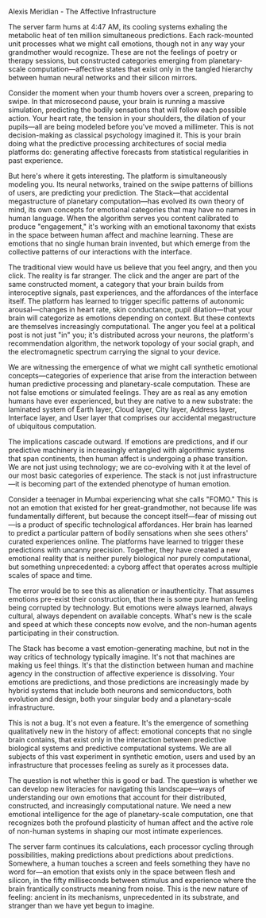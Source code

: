 Alexis Meridian - The Affective Infrastructure

The server farm hums at 4:47 AM, its cooling systems exhaling the metabolic heat of ten million simultaneous predictions. Each rack-mounted unit processes what we might call emotions, though not in any way your grandmother would recognize. These are not the feelings of poetry or therapy sessions, but constructed categories emerging from planetary-scale computation—affective states that exist only in the tangled hierarchy between human neural networks and their silicon mirrors.

Consider the moment when your thumb hovers over a screen, preparing to swipe. In that microsecond pause, your brain is running a massive simulation, predicting the bodily sensations that will follow each possible action. Your heart rate, the tension in your shoulders, the dilation of your pupils—all are being modeled before you've moved a millimeter. This is not decision-making as classical psychology imagined it. This is your brain doing what the predictive processing architectures of social media platforms do: generating affective forecasts from statistical regularities in past experience.

But here's where it gets interesting. The platform is simultaneously modeling you. Its neural networks, trained on the swipe patterns of billions of users, are predicting your prediction. The Stack—that accidental megastructure of planetary computation—has evolved its own theory of mind, its own concepts for emotional categories that may have no names in human language. When the algorithm serves you content calibrated to produce "engagement," it's working with an emotional taxonomy that exists in the space between human affect and machine learning. These are emotions that no single human brain invented, but which emerge from the collective patterns of our interactions with the interface.

The traditional view would have us believe that you feel angry, and then you click. The reality is far stranger. The click and the anger are part of the same constructed moment, a category that your brain builds from interoceptive signals, past experiences, and the affordances of the interface itself. The platform has learned to trigger specific patterns of autonomic arousal—changes in heart rate, skin conductance, pupil dilation—that your brain will categorize as emotions depending on context. But these contexts are themselves increasingly computational. The anger you feel at a political post is not just "in" you; it's distributed across your neurons, the platform's recommendation algorithm, the network topology of your social graph, and the electromagnetic spectrum carrying the signal to your device.

We are witnessing the emergence of what we might call synthetic emotional concepts—categories of experience that arise from the interaction between human predictive processing and planetary-scale computation. These are not false emotions or simulated feelings. They are as real as any emotion humans have ever experienced, but they are native to a new substrate: the laminated system of Earth layer, Cloud layer, City layer, Address layer, Interface layer, and User layer that comprises our accidental megastructure of ubiquitous computation.

The implications cascade outward. If emotions are predictions, and if our predictive machinery is increasingly entangled with algorithmic systems that span continents, then human affect is undergoing a phase transition. We are not just using technology; we are co-evolving with it at the level of our most basic categories of experience. The stack is not just infrastructure—it is becoming part of the extended phenotype of human emotion.

Consider a teenager in Mumbai experiencing what she calls "FOMO." This is not an emotion that existed for her great-grandmother, not because life was fundamentally different, but because the concept itself—fear of missing out—is a product of specific technological affordances. Her brain has learned to predict a particular pattern of bodily sensations when she sees others' curated experiences online. The platforms have learned to trigger these predictions with uncanny precision. Together, they have created a new emotional reality that is neither purely biological nor purely computational, but something unprecedented: a cyborg affect that operates across multiple scales of space and time.

The error would be to see this as alienation or inauthenticity. That assumes emotions pre-exist their construction, that there is some pure human feeling being corrupted by technology. But emotions were always learned, always cultural, always dependent on available concepts. What's new is the scale and speed at which these concepts now evolve, and the non-human agents participating in their construction.

The Stack has become a vast emotion-generating machine, but not in the way critics of technology typically imagine. It's not that machines are making us feel things. It's that the distinction between human and machine agency in the construction of affective experience is dissolving. Your emotions are predictions, and those predictions are increasingly made by hybrid systems that include both neurons and semiconductors, both evolution and design, both your singular body and a planetary-scale infrastructure.

This is not a bug. It's not even a feature. It's the emergence of something qualitatively new in the history of affect: emotional concepts that no single brain contains, that exist only in the interaction between predictive biological systems and predictive computational systems. We are all subjects of this vast experiment in synthetic emotion, users and used by an infrastructure that processes feeling as surely as it processes data.

The question is not whether this is good or bad. The question is whether we can develop new literacies for navigating this landscape—ways of understanding our own emotions that account for their distributed, constructed, and increasingly computational nature. We need a new emotional intelligence for the age of planetary-scale computation, one that recognizes both the profound plasticity of human affect and the active role of non-human systems in shaping our most intimate experiences.

The server farm continues its calculations, each processor cycling through possibilities, making predictions about predictions about predictions. Somewhere, a human touches a screen and feels something they have no word for—an emotion that exists only in the space between flesh and silicon, in the fifty milliseconds between stimulus and experience where the brain frantically constructs meaning from noise. This is the new nature of feeling: ancient in its mechanisms, unprecedented in its substrate, and stranger than we have yet begun to imagine.